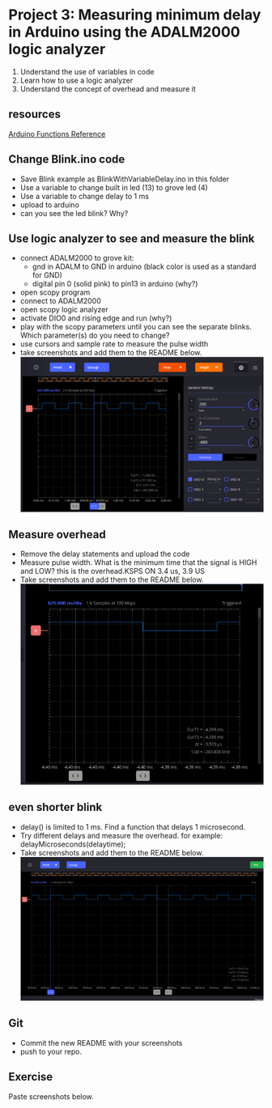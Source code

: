 # Project 3: Measuring minimum delay in Arduino using the ADALM2000 logic analyzer

1. Understand the use of variables in code
2. Learn how to use a logic analyzer
3. Understand the concept of overhead and measure it

## resources
[Arduino Functions Reference](https://www.arduino.cc/reference/en/)

## Change Blink.ino code
 - Save Blink example as BlinkWithVariableDelay.ino in this folder
 - Use a variable to change built in led (13) to grove led (4)
 - Use a variable to change delay to 1 ms 
 - upload to arduino
 - can you see the led blink? Why?

## Use logic analyzer to see and measure the blink
 - connect ADALM2000 to grove kit: 
    - gnd in ADALM to GND in arduino (black color is used as a standard for GND)
    - digital pin 0 (solid pink) to pin13 in arduino (why?)
 - open scopy program
 - connect to ADALM2000
 - open scopy logic analyzer
 - activate DIO0 and rising edge and run (why?)
 - play with the scopy parameters until you can see the separate blinks. Which parameter(s) do you need to change?
 - use cursors and sample rate to measure the pulse width
 - take screenshots and add them to the README below.
![alt text](Capture.PNG)

## Measure overhead
 - Remove the delay statements and upload the code
 - Measure pulse width. What is the minimum time that the signal is HIGH and LOW? this is the overhead.KSPS ON 3.4 us, 3.9 US
 - Take screenshots and add them to the README below.
 ![alt text](Capture2.PNG)

## even shorter blink
- delay() is limited to 1 ms. Find a function that delays 1 microsecond. 
 - Try different delays and measure the overhead. for example: delayMicroseconds(delaytime); 
 - Take screenshots and add them to the README below.
 ![alt text](Capture3.PNG) 

## Git
 - Commit the new README with your screenshots
 - push to your repo.

## Exercise
Paste screenshots below.

